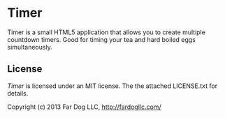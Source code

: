 Timer
=====

Timer is a small HTML5 application that allows you to create multiple countdown 
timers. Good for timing your tea and hard boiled eggs simultaneously.

License
-------

*Timer* is licensed under an MIT license. The the attached LICENSE.txt for 
details.

Copyright (c) 2013 Far Dog LLC, http://fardogllc.com/
